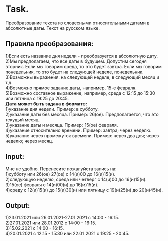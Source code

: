 # Task.

Преобразование текста из словесными относительными датами в абсолютные даты. Текст на русском языке.

## Правила преобразования:

1)Если есть название дня недели - преобразуется в абсолютную дату.  
2)Мы предполагаем, что все даты в будущем. Допустим сегодня вторник. Если мы говорим среда, то это будет завтра. Если мы говорим понедельник, то это будет на следующей неделе, понедельник.  
3)Возможны выражения: на следующей неделе, в следующий месяц и т.д.  
4)Возможно прямое задание даты, например, 15-е февраля.  
5)Возможно составное выражение, например, среда с 12:15 до 15:30 или пятница с 19:25 до 20:45.  
**Дата может быть задана в формате:**  
1)указание дня недели. Пример: в субботу.  
2)указание даты без месяца. Пример: 26(ое). Предполагается, что это текущий месяц.  
3)указание даты и месяца. Пример: 15(ое) февраля.  
4)указание относительно времени. Пример: завтра; через неделю.  
5)указание через промежуток времени. Пример: через два дня; через неделю; через месяц.

## Input:

Мне не удобно. Перенесите пожалуйста запись на:  
1)субботу или 26(ое) 27(ое) с 14(и)00 до 16(и)15(и).  
2)следующую неделю, среда или четверг с 14(и)00 до 16(и)15(и).  
3)15(ое) февраля с 14(и)00(и) до 16(и)15(и).  
4)среду с 12(и)15(и) до 15(и)30(и) или пятницу с 19(и)25(и) до 20(и)45(и).

## Output:

1)23.01.2021 или 26.01.2021-27.01.2021 с 14:00 - 16:15.  
2)27.01.2021 или 28.01.2012 с 14:00 - 16:15.  
3)15.02.2021 с 14:00 - 16:15.  
4)20.01.2021 с 12:15 - 15:30 или 22.01.2021 с 19:25 - 20:45.

